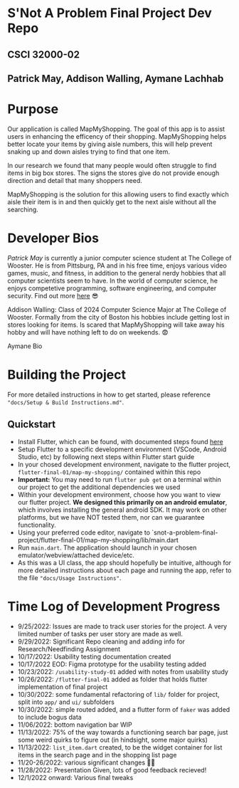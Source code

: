 # S'Not A Problem Final Project Dev Repo 
## CSCI 32000-02
## Patrick May, Addison Walling, Aymane Lachhab

<!-- Welcome to our final project repo! We are the developers for the **Inevitable Solutions** team. We are creating a way to optimize and condense shopping in-person at a big box store. Log here to track our (descent) into madness: -->

# Purpose
Our application is called MapMyShopping. The goal of this app is to assist users in enhancing the efficency of their shopping. MapMyShopping helps better locate your items by giving aisle numbers, this will help prevent snaking up and down aisles trying to find that one item. 

In our research we found that many people would often struggle to find items in big box stores. The signs the stores give do not provide enough direction and detail that many shoppers need. 

MapMyShopping is the solution for this allowing users to find exactly which aisle their item is in and then quickly get to the next aisle without all the searching.

# Developer Bios
*Patrick May* is currently a junior computer science student at The College of Wooster. He is from Pittsburg, PA and in his free time, enjoys various video games, music, and fitness, in addition to the general nerdy hobbies that all computer scientists seem to have. In the world of computer science, he enjoys competetive programming, software engineering, and computer security. Find out more [here](https://github.com/patrick-may) 😎

Addison Walling: Class of 2024 Computer Science Major at The College of Wooster. Formally from the city of Boston his hobbies include getting lost in stores looking for items. Is scared that MapMyShopping will take away his hobby and will have nothing left to do on weekends. 😨

Aymane Bio

# Building the Project

For more detailed instructions in how to get started, please reference `"docs/Setup & Build Instructions.md"`.

## Quickstart 
- Install Flutter, which can be found, with documented steps found [here](https://docs.flutter.dev/get-started/install)
- Setup Flutter to a specific development environment (VSCode, Android Studio, etc) by following next steps within Flutter start guide
- In your chosed development environment, navigate to the flutter project, `flutter-final-01/map-my-shopping/` contained within this repo
- **Important:** You may need to run `flutter pub get` on a terminal within our project to get the additional dependencies we used
- Within your development environment, choose how you want to view our flutter project. **We designed this primarily on an android emulator**, which involves installing the general android SDK. It may work on other platforms, but we have NOT tested them, nor can we guarantee functionality.
- Using your preferred code editor, navigate to `snot-a-problem-final-project/flutter-final-01/map-my-shopping/lib/main.dart
- Run `main.dart`. The application should launch in your chosen emulator/webview/attached device/etc.
- As this was a UI class, the app should hopefully be intuitive, although for more detailed instructions about each page and running the app, refer to the file `"docs/Usage Instructions"`.


# Time Log of Development Progress
- 9/25/2022: Issues are made to track user stories for the project. A very limited number of tasks per user story are made as well.
- 9/29/2022: Significant Repo cleaning and adding info for Research/Needfinding Assignment
- 10/17/2022: Usability testing documentation created
- 10/17/2022 EOD: Figma prototype for the usability testing added
- 10/23/2022: `/usability-study-01` added with notes from usability study
- 10/26/2022: `/flutter-final-01` added as folder that holds flutter implementation of final project
- 10/30/2022: some fundamental refactoring of `lib/` folder for project, split into `app/` and `ui/` subfolders
- 10/30/2022: simple routed added, and a flutter form of `faker` was added to include bogus data
- 11/06/2022: bottom navigation bar WIP
- 11/13/2022: 75% of the way towards a functioning search bar page, just some weird quirks to figure out (in hindsight, some major quirks)
- 11/13/2022: `list_item.dart` created, to be the widget container for list items in the search page and in the shopping list page
- 11/20-26/2022: various significant changes 🤷‍♂️
- 11/28/2022: Presentation Given, lots of good feedback recieved!
- 12/1/2022 onward: Various final tweaks